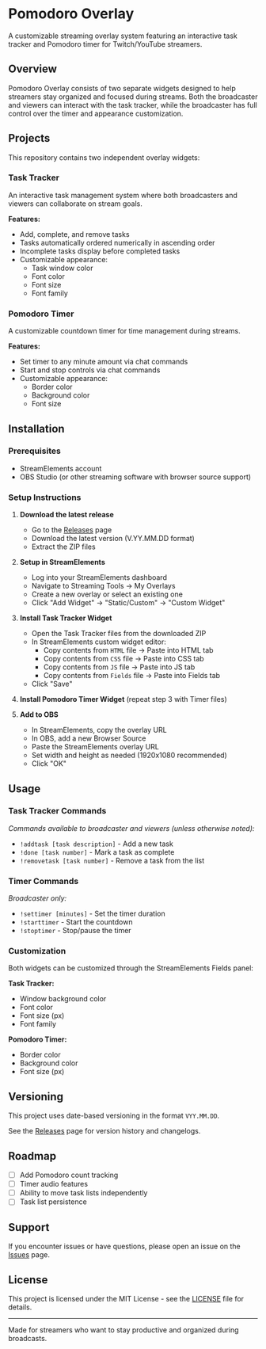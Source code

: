 # Pomodoro Overlay

A customizable streaming overlay system featuring an interactive task tracker and Pomodoro timer for Twitch/YouTube streamers.

## Overview

Pomodoro Overlay consists of two separate widgets designed to help streamers stay organized and focused during streams. Both the broadcaster and viewers can interact with the task tracker, while the broadcaster has full control over the timer and appearance customization.

## Projects

This repository contains two independent overlay widgets:

### Task Tracker
An interactive task management system where both broadcasters and viewers can collaborate on stream goals.

**Features:**
- Add, complete, and remove tasks
- Tasks automatically ordered numerically in ascending order
- Incomplete tasks display before completed tasks
- Customizable appearance:
  - Task window color
  - Font color
  - Font size
  - Font family

### Pomodoro Timer
A customizable countdown timer for time management during streams.

**Features:**
- Set timer to any minute amount via chat commands
- Start and stop controls via chat commands
- Customizable appearance:
  - Border color
  - Background color
  - Font size

## Installation

### Prerequisites
- StreamElements account
- OBS Studio (or other streaming software with browser source support)

### Setup Instructions

1. **Download the latest release**
   - Go to the [Releases](../../releases) page
   - Download the latest version (V.YY.MM.DD format)
   - Extract the ZIP files

2. **Setup in StreamElements**
   - Log into your StreamElements dashboard
   - Navigate to Streaming Tools → My Overlays
   - Create a new overlay or select an existing one
   - Click "Add Widget" → "Static/Custom" → "Custom Widget"

3. **Install Task Tracker Widget**
   - Open the Task Tracker files from the downloaded ZIP
   - In StreamElements custom widget editor:
     - Copy contents from `HTML` file → Paste into HTML tab
     - Copy contents from `CSS` file → Paste into CSS tab
     - Copy contents from `JS` file → Paste into JS tab
     - Copy contents from `Fields` file → Paste into Fields tab
   - Click "Save"

4. **Install Pomodoro Timer Widget** (repeat step 3 with Timer files)

5. **Add to OBS**
   - In StreamElements, copy the overlay URL
   - In OBS, add a new Browser Source
   - Paste the StreamElements overlay URL
   - Set width and height as needed (1920x1080 recommended)
   - Click "OK"

## Usage

### Task Tracker Commands
*Commands available to broadcaster and viewers (unless otherwise noted):*

- `!addtask [task description]` - Add a new task
- `!done [task number]` - Mark a task as complete
- `!removetask [task number]` - Remove a task from the list

### Timer Commands
*Broadcaster only:*

- `!settimer [minutes]` - Set the timer duration
- `!starttimer` - Start the countdown
- `!stoptimer` - Stop/pause the timer

### Customization

Both widgets can be customized through the StreamElements Fields panel:

**Task Tracker:**
- Window background color
- Font color
- Font size (px)
- Font family

**Pomodoro Timer:**
- Border color
- Background color
- Font size (px)

## Versioning

This project uses date-based versioning in the format `VYY.MM.DD`.

See the [Releases](../../releases) page for version history and changelogs.

## Roadmap

- [ ] Add Pomodoro count tracking
- [ ] Timer audio features
- [ ] Ability to move task lists independently
- [ ] Task list persistence

## Support

If you encounter issues or have questions, please open an issue on the [Issues](../../issues) page.

## License

This project is licensed under the MIT License - see the [LICENSE](LICENSE) file for details.

---

Made for streamers who want to stay productive and organized during broadcasts.
